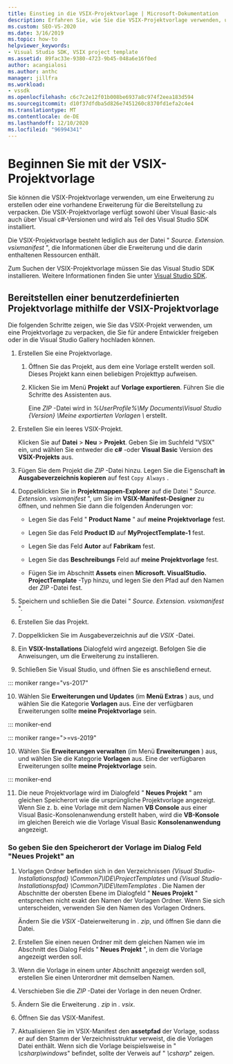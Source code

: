 ```yaml
---
title: Einstieg in die VSIX-Projektvorlage | Microsoft-Dokumentation
description: Erfahren Sie, wie Sie die VSIX-Projektvorlage verwenden, um eine Erweiterung zu erstellen oder eine vorhandene Erweiterung für die Bereitstellung zu verpacken.
ms.custom: SEO-VS-2020
ms.date: 3/16/2019
ms.topic: how-to
helpviewer_keywords:
- Visual Studio SDK, VSIX project template
ms.assetid: 89fac33e-9380-4723-9b45-048a6e16f0ed
author: acangialosi
ms.author: anthc
manager: jillfra
ms.workload:
- vssdk
ms.openlocfilehash: c6c7c2e12f01b008be6937a8c974f2eea183d594
ms.sourcegitcommit: d10f37dfdba5d826e7451260c8370fd1efa2c4e4
ms.translationtype: MT
ms.contentlocale: de-DE
ms.lasthandoff: 12/10/2020
ms.locfileid: "96994341"
---
```

# <a name="get-started-with-the-vsix-project-template"></a>Beginnen Sie mit der VSIX-Projektvorlage

Sie können die VSIX-Projektvorlage verwenden, um eine Erweiterung zu erstellen oder eine vorhandene Erweiterung für die Bereitstellung zu verpacken. Die VSIX-Projektvorlage verfügt sowohl über Visual Basic-als auch über Visual c#-Versionen und wird als Teil des Visual Studio SDK installiert.

 Die VSIX-Projektvorlage besteht lediglich aus der Datei " *Source. Extension. vsixmanifest* ", die Informationen über die Erweiterung und die darin enthaltenen Ressourcen enthält.

 Zum Suchen der VSIX-Projektvorlage müssen Sie das Visual Studio SDK installieren. Weitere Informationen finden Sie unter [Visual Studio SDK](../extensibility/visual-studio-sdk.md).

## <a name="deploy-a-custom-project-template-using-the-vsix-project-template"></a>Bereitstellen einer benutzerdefinierten Projektvorlage mithilfe der VSIX-Projektvorlage

 Die folgenden Schritte zeigen, wie Sie das VSIX-Projekt verwenden, um eine Projektvorlage zu verpacken, die Sie für andere Entwickler freigeben oder in die Visual Studio Gallery hochladen können.

1. Erstellen Sie eine Projektvorlage.

    1. Öffnen Sie das Projekt, aus dem eine Vorlage erstellt werden soll. Dieses Projekt kann einen beliebigen Projekttyp aufweisen.

    2. Klicken Sie im Menü **Projekt** auf **Vorlage exportieren**. Führen Sie die Schritte des Assistenten aus.

         Eine *ZIP* -Datei wird in *%UserProfile%\My Documents\Visual Studio {Version} \Meine exportierten Vorlagen \\* erstellt.

2. Erstellen Sie ein leeres VSIX-Projekt.

     Klicken Sie auf **Datei** > **Neu** > **Projekt**. Geben Sie im Suchfeld "VSIX" ein, und wählen Sie entweder die **c#** -oder **Visual Basic** Version des **VSIX-Projekts** aus.

3. Fügen Sie dem Projekt die *ZIP* -Datei hinzu. Legen Sie die Eigenschaft **in Ausgabeverzeichnis kopieren** auf fest `Copy Always` .

4. Doppelklicken Sie in **Projektmappen-Explorer** auf die Datei " *Source. Extension. vsixmanifest* ", um Sie im **VSIX-Manifest-Designer** zu öffnen, und nehmen Sie dann die folgenden Änderungen vor:

    - Legen Sie das Feld " **Product Name** " auf **meine Projektvorlage** fest.

    - Legen Sie das Feld **Product ID** auf **MyProjectTemplate-1** fest.

    - Legen Sie das Feld **Autor** auf **Fabrikam** fest.

    - Legen Sie das **Beschreibungs** Feld auf **meine Projektvorlage** fest.

    - Fügen Sie im Abschnitt **Assets** einen **Microsoft. VisualStudio. ProjectTemplate** -Typ hinzu, und legen Sie den Pfad auf den Namen der *ZIP* -Datei fest.

5. Speichern und schließen Sie die Datei " *Source. Extension. vsixmanifest* ".

6. Erstellen Sie das Projekt.

7. Doppelklicken Sie im Ausgabeverzeichnis auf die *VSIX* -Datei.

8. Ein **VSIX-Installations** Dialogfeld wird angezeigt. Befolgen Sie die Anweisungen, um die Erweiterung zu installieren.

9. Schließen Sie Visual Studio, und öffnen Sie es anschließend erneut.

::: moniker range="vs-2017"

10. Wählen Sie **Erweiterungen und Updates** (im **Menü Extras** ) aus, und wählen Sie die Kategorie **Vorlagen** aus. Eine der verfügbaren Erweiterungen sollte **meine Projektvorlage** sein.

::: moniker-end

::: moniker range=">=vs-2019"

10. Wählen Sie **Erweiterungen verwalten** (im Menü **Erweiterungen** ) aus, und wählen Sie die Kategorie **Vorlagen** aus. Eine der verfügbaren Erweiterungen sollte **meine Projektvorlage** sein.

::: moniker-end

11. Die neue Projektvorlage wird im Dialogfeld " **Neues Projekt** " am gleichen Speicherort wie die ursprüngliche Projektvorlage angezeigt. Wenn Sie z. b. eine Vorlage mit dem Namen **VB Console** aus einer Visual Basic-Konsolenanwendung erstellt haben, wird die **VB-Konsole** im gleichen Bereich wie die Vorlage Visual Basic **Konsolenanwendung** angezeigt.

### <a name="to-specify-the-location-of-the-template-in-the-new-project-dialog-box"></a>So geben Sie den Speicherort der Vorlage im Dialog Feld "Neues Projekt" an

1. Vorlagen Ordner befinden sich in den Verzeichnissen *{Visual Studio-Installationspfad} \Common7\IDE\ProjectTemplates* und *{Visual Studio-Installationspfad} \Common7\IDE\ItemTemplates* . Die Namen der Abschnitte der obersten Ebene im Dialogfeld " **Neues Projekt** " entsprechen nicht exakt den Namen der Vorlagen Ordner. Wenn Sie sich unterscheiden, verwenden Sie den Namen des Vorlagen Ordners.

    Ändern Sie die *VSIX* -Dateierweiterung in *. zip*, und öffnen Sie dann die Datei.

2. Erstellen Sie einen neuen Ordner mit dem gleichen Namen wie im Abschnitt des Dialog Felds " **Neues Projekt** ", in dem die Vorlage angezeigt werden soll.

3. Wenn die Vorlage in einem unter Abschnitt angezeigt werden soll, erstellen Sie einen Unterordner mit demselben Namen.

4. Verschieben Sie die *ZIP* -Datei der Vorlage in den neuen Ordner.

5. Ändern Sie die Erweiterung *. zip* in *. vsix*.

6. Öffnen Sie das VSIX-Manifest.

7. Aktualisieren Sie im VSIX-Manifest den **assetpfad** der Vorlage, sodass er auf den Stamm der Verzeichnisstruktur verweist, die die Vorlagen Datei enthält. Wenn sich die Vorlage beispielsweise in " *\csharp\windows*" befindet, sollte der Verweis auf " *\csharp*" zeigen.

